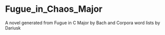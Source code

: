 # Fugue_in_Chaos_Major
A novel generated from Fugue in C Major by Bach and Corpora word lists by Dariusk
